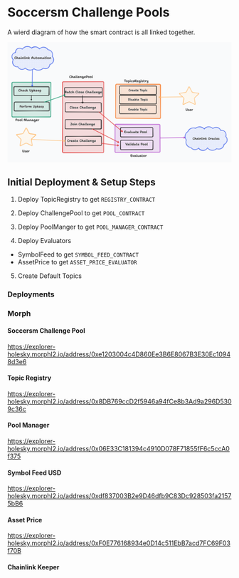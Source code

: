 # Soccersm Challenge Pools

A wierd diagram of how the smart contract is all linked together.

![Architecture](https://github.com/Hurisoft/soccersm-contracts/blob/main/soccersm-contracts.png)

## Initial Deployment & Setup Steps

1. Deploy TopicRegistry to get `REGISTRY_CONTRACT`

2. Deploy ChallengePool to get `POOL_CONTRACT`

3. Deploy PoolManger to get `POOL_MANAGER_CONTRACT`

4. Deploy Evaluators
  - SymbolFeed to get `SYMBOL_FEED_CONTRACT`
  - AssetPrice to get `ASSET_PRICE_EVALUATOR`

5. Create Default Topics


### Deployments

### Morph
#### Soccersm Challenge Pool
https://explorer-holesky.morphl2.io/address/0xe1203004c4D860Ee3B6E8067B3E30Ec10948d3e6
#### Topic Registry
https://explorer-holesky.morphl2.io/address/0x8DB769ccD2f5946a94fCe8b3Ad9a296D5309c36c
#### Pool Manager
https://explorer-holesky.morphl2.io/address/0x06E33C181394c4910D078F71855fF6c5ccA0f375
#### Symbol Feed USD
https://explorer-holesky.morphl2.io/address/0xdf837003B2e9D46dfb9C83Dc928503fa21575bB6
#### Asset Price
https://explorer-holesky.morphl2.io/address/0xF0E776168934e0D14c511EbB7acd7FC69F03f70B
#### Chainlink Keeper


